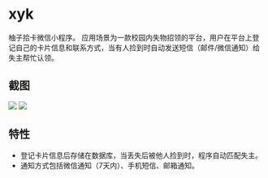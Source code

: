 # xyk
柚子拾卡微信小程序。
应用场景为一款校园内失物招领的平台，用户在平台上登记自己的卡片信息和联系方式，当有人捡到时自动发送短信（邮件/微信通知）给失主帮忙认领。

## 截图
![](http://ostfcwjy3.bkt.clouddn.com/17-12-3/46395093.jpg)
![](http://ostfcwjy3.bkt.clouddn.com/17-12-3/57792104.jpg)

## 特性
* 登记卡片信息后存储在数据库，当丢失后被他人捡到时，程序自动匹配失主。
* 通知方式包括微信通知（7天内）、手机短信、邮箱通知。

